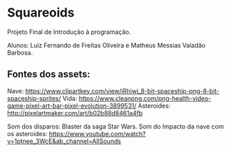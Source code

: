 # Squareoids
Projeto Final de Introdução à programação.

Alunos: Luiz Fernando de Freitas Oliveira e Matheus Messias Valadão Barbosa.

## Fontes dos assets:
Nave:
https://www.clipartkey.com/view/iRhiwi_8-bit-spaceship-png-8-bit-spaceship-sprites/
Vida:
https://www.cleanpng.com/png-health-video-game-pixel-art-bar-pixel-evolution-3899531/
Asteroides:
http://pixelartmaker.com/art/b02b88d8461a4fb


Som dos disparos: Blaster da saga Star Wars.
Som do Impacto da nave com os asteroides:
https://www.youtube.com/watch?v=1ptnee_3WcE&ab_channel=AllSounds

